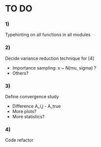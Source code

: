 # TO DO

### 1)

Typehinting on all functions in all modules

### 2)

Decide variance reduction technique for [4]
- Importance sampling: x ~ N(mu, sigma) ?
- Others?

### 3)

Define convergence study
- Difference A_i,j - A_true 
- More plots?
- More statistics?

### 4)

Code refactor
